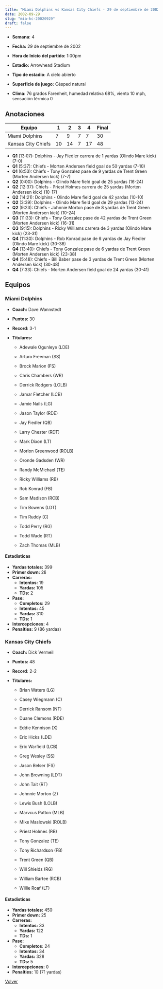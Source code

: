 ```yaml
---
title: "Miami Dolphins vs Kansas City Chiefs - 29 de septiembre de 2002"
date: 2002-09-29
slug: "mia-kc-20020929"
draft: false
---
```


* **Semana:** 4
* **Fecha:** 29 de septiembre de 2002

* **Hora de Inicio del partido:** 1:00pm
* **Estadio:** Arrowhead Stadium
* **Tipo de estadio:** A cielo abierto
* **Superficie de juego:** Césped natural
* **Clima:** 76 grados Farenheit, humedad relativa 68%, viento 10 mph, sensación térmica 0





## Anotaciones
| Equipo | 1 | 2 | 3 | 4 | Final |
|--------|---|---|---|---|-------|
| Miami Dolphins  | 7 | 9 | 7 | 7  | 30 |
| Kansas City Chiefs  | 10 | 14 | 7 | 17  | 48 |
* **Q1** (13:07): Dolphins - Jay Fiedler carrera de 1 yardas (Olindo Mare kick) (7-0)
* **Q1** (5:37): Chiefs - Morten Andersen field goal de 50 yardas (7-10)
* **Q1** (6:53): Chiefs - Tony Gonzalez pase de 9 yardas de Trent Green (Morten Andersen kick) (7-7)
* **Q2** (0:00): Dolphins - Olindo Mare field goal de 25 yardas (16-24)
* **Q2** (12:37): Chiefs - Priest Holmes carrera de 25 yardas (Morten Andersen kick) (10-17)
* **Q2** (14:21): Dolphins - Olindo Mare field goal de 42 yardas (10-10)
* **Q2** (3:39): Dolphins - Olindo Mare field goal de 29 yardas (13-24)
* **Q2** (9:23): Chiefs - Johnnie Morton pase de 8 yardas de Trent Green (Morten Andersen kick) (10-24)
* **Q3** (11:33): Chiefs - Tony Gonzalez pase de 42 yardas de Trent Green (Morten Andersen kick) (16-31)
* **Q3** (9:15): Dolphins - Ricky Williams carrera de 3 yardas (Olindo Mare kick) (23-31)
* **Q4** (11:30): Dolphins - Rob Konrad pase de 6 yardas de Jay Fiedler (Olindo Mare kick) (30-38)
* **Q4** (13:40): Chiefs - Tony Gonzalez pase de 6 yardas de Trent Green (Morten Andersen kick) (23-38)
* **Q4** (5:48): Chiefs - Bill Baber pase de 3 yardas de Trent Green (Morten Andersen kick) (30-48)
* **Q4** (7:33): Chiefs - Morten Andersen field goal de 24 yardas (30-41)


## Equipos


### Miami Dolphins
* **Coach:** Dave Wannstedt
* **Puntos:** 30
* **Record:** 3-1
* **Titulares:** 

  * Adewale Ogunleye (LDE) 

  * Arturo Freeman (SS) 

  * Brock Marion (FS) 

  * Chris Chambers (WR) 

  * Derrick Rodgers (LOLB) 

  * Jamar Fletcher (LCB) 

  * Jamie Nails (LG) 

  * Jason Taylor (RDE) 

  * Jay Fiedler (QB) 

  * Larry Chester (RDT) 

  * Mark Dixon (LT) 

  * Morlon Greenwood (ROLB) 

  * Oronde Gadsden (WR) 

  * Randy McMichael (TE) 

  * Ricky Williams (RB) 

  * Rob Konrad (FB) 

  * Sam Madison (RCB) 

  * Tim Bowens (LDT) 

  * Tim Ruddy (C) 

  * Todd Perry (RG) 

  * Todd Wade (RT) 

  * Zach Thomas (MLB) 

#### Estadísticas
* **Yardas totales:** 399
* **Primer down:** 28
* **Carreras:**
  * **Intentos:** 19
  * **Yardas:** 105
  * **TDs:** 2
* **Pase:**
  * **Completos:** 29
  * **Intentos:** 45
  * **Yardas:** 310
  * **TDs:** 1
* **Intercepciones:** 4
* **Penalties:** 9 (86 yardas)

### Kansas City Chiefs
* **Coach:** Dick Vermeil
* **Puntos:** 48
* **Record:** 2-2
* **Titulares:** 

  * Brian Waters (LG) 

  * Casey Wiegmann (C) 

  * Derrick Ransom (NT) 

  * Duane Clemons (RDE) 

  * Eddie Kennison (X) 

  * Eric Hicks (LDE) 

  * Eric Warfield (LCB) 

  * Greg Wesley (SS) 

  * Jason Belser (FS) 

  * John Browning (LDT) 

  * John Tait (RT) 

  * Johnnie Morton (Z) 

  * Lewis Bush (LOLB) 

  * Marvcus Patton (MLB) 

  * Mike Maslowski (ROLB) 

  * Priest Holmes (RB) 

  * Tony Gonzalez (TE) 

  * Tony Richardson (FB) 

  * Trent Green (QB) 

  * Will Shields (RG) 

  * William Bartee (RCB) 

  * Willie Roaf (LT) 

#### Estadísticas
* **Yardas totales:** 450
* **Primer down:** 25
* **Carreras:**
  * **Intentos:** 33
  * **Yardas:** 122
  * **TDs:** 1
* **Pase:**
  * **Completos:** 24
  * **Intentos:** 34
  * **Yardas:** 328
  * **TDs:** 5
* **Intercepciones:** 0
* **Penalties:** 10 (71 yardas)


[Volver](/historia/2002)
